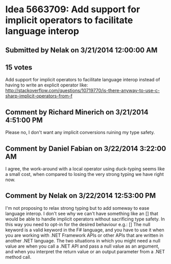 # Idea 5663709: Add support for implicit operators to facilitate language interop

## Submitted by Nelak on 3/21/2014 12:00:00 AM

## 15 votes

Add support for implicit operators to facilitate language interop instead of having to write an explicit operator like:
http://stackoverflow.com/questions/10719770/is-there-anyway-to-use-c-sharp-implicit-operators-from-f


## Comment by Richard Minerich on 3/21/2014 4:51:00 PM

Please no, I don't want any implicit conversions ruining my type safety.

## Comment by Daniel Fabian on 3/22/2014 3:22:00 AM

I agree, the work-around with a local operator using duck-typing seems like a small cost, when compared to losing the very strong typing we have right now.

## Comment by Nelak on 3/22/2014 12:53:00 PM

I'm not proposing to relax strong typing but to add someway to ease language interop.
I don't see why we can't have something like an [<AllowImplicit>] that would be able to handle implicit operators without sacrificing type safety. In this way you need to opt-in for the desired behaviour
e.g.:
[<AllowNull>]
The null keyword is a valid keyword in the F# language, and you have to use it when you are working with .NET Framework APIs or other APIs that are written in another .NET language. The two situations in which you might need a null value are when you call a .NET API and pass a null value as an argument, and when you interpret the return value or an output parameter from a .NET method call.
